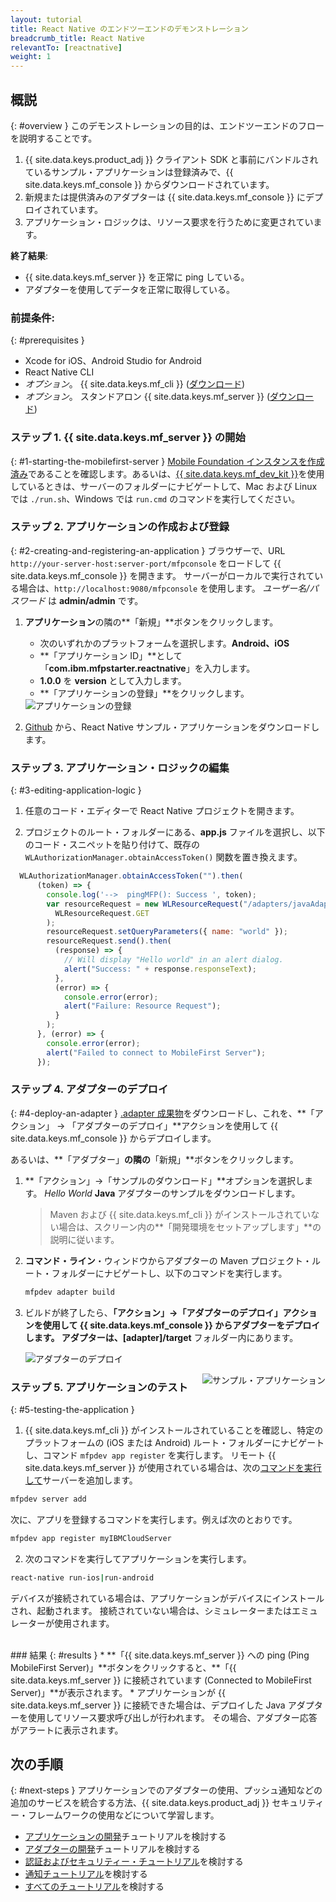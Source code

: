 ```yaml
---
layout: tutorial
title: React Native のエンドツーエンドのデモンストレーション
breadcrumb_title: React Native
relevantTo: [reactnative]
weight: 1
---
```

<!-- NLS_CHARSET=UTF-8 -->
## 概説
{: #overview }
このデモンストレーションの目的は、エンドツーエンドのフローを説明することです。

1. {{ site.data.keys.product_adj }} クライアント SDK と事前にバンドルされているサンプル・アプリケーションは登録済みで、{{ site.data.keys.mf_console }} からダウンロードされています。
2. 新規または提供済みのアダプターは {{ site.data.keys.mf_console }} にデプロイされています。  
3. アプリケーション・ロジックは、リソース要求を行うために変更されています。

**終了結果**:

* {{ site.data.keys.mf_server }} を正常に ping している。
* アダプターを使用してデータを正常に取得している。

### 前提条件:
{: #prerequisites }
* Xcode for iOS、Android Studio for Android
* React Native CLI
* *オプション*。 {{ site.data.keys.mf_cli }} ([ダウンロード]({{site.baseurl}}/downloads))
* *オプション*。 スタンドアロン {{ site.data.keys.mf_server }} ([ダウンロード]({{site.baseurl}}/downloads))

### ステップ 1. {{ site.data.keys.mf_server }} の開始
{: #1-starting-the-mobilefirst-server }
[Mobile Foundation インスタンスを作成済み](../../ibmcloud/using-mobile-foundation)であることを確認します。あるいは、[{{ site.data.keys.mf_dev_kit }}](../../installation-configuration/development/mobilefirst)を使用しているときは、サーバーのフォルダーにナビゲートして、Mac および Linux では `./run.sh`、Windows では `run.cmd` のコマンドを実行してください。

### ステップ 2. アプリケーションの作成および登録
{: #2-creating-and-registering-an-application }
ブラウザーで、URL `http://your-server-host:server-port/mfpconsole` をロードして {{ site.data.keys.mf_console }} を開きます。 サーバーがローカルで実行されている場合は、`http://localhost:9080/mfpconsole` を使用します。 *ユーザー名/パスワード* は **admin/admin** です。

1. **アプリケーション**の隣の**「新規」**ボタンをクリックします。
    * 次のいずれかのプラットフォームを選択します。**Android、iOS**
    * **「アプリケーション ID」**として「**com.ibm.mfpstarter.reactnative**」を入力します。
    * **1.0.0** を **version** として入力します。
    * **「アプリケーションの登録」**をクリックします。

    <img class="gifplayer" alt="アプリケーションの登録" src="register-an-application-reactnative.png"/>

2. [Github](https://github.ibm.com/MFPSamples/MFPStarterReactNative) から、React Native サンプル・アプリケーションをダウンロードします。

### ステップ 3. アプリケーション・ロジックの編集
{: #3-editing-application-logic }
1. 任意のコード・エディターで React Native プロジェクトを開きます。

2. プロジェクトのルート・フォルダーにある、**app.js** ファイルを選択し、以下のコード・スニペットを貼り付けて、既存の `WLAuthorizationManager.obtainAccessToken()` 関数を置き換えます。

```javascript
  WLAuthorizationManager.obtainAccessToken("").then(
      (token) => {
        console.log('-->  pingMFP(): Success ', token);
        var resourceRequest = new WLResourceRequest("/adapters/javaAdapter/resource/greet/",
          WLResourceRequest.GET
        );
        resourceRequest.setQueryParameters({ name: "world" });
        resourceRequest.send().then(
          (response) => {
            // Will display "Hello world" in an alert dialog.
            alert("Success: " + response.responseText);
          },
          (error) => {
            console.error(error);
            alert("Failure: Resource Request");
          }
        );
      }, (error) => {
        console.error(error);
        alert("Failed to connect to MobileFirst Server");
      });
```

### ステップ 4. アダプターのデプロイ
{: #4-deploy-an-adapter }
[.adapter 成果物](../javaAdapter.adapter)をダウンロードし、これを、**「アクション」 → 「アダプターのデプロイ」**アクションを使用して {{ site.data.keys.mf_console }} からデプロイします。

あるいは、**「アダプター」**の隣の**「新規」**ボタンをクリックします。  

1. **「アクション」→「サンプルのダウンロード」**オプションを選択します。 *Hello World* **Java** アダプターのサンプルをダウンロードします。

    > Maven および {{ site.data.keys.mf_cli }} がインストールされていない場合は、スクリーン内の**「開発環境をセットアップします」**の説明に従います。

2. **コマンド・ライン**・ウィンドウからアダプターの Maven プロジェクト・ルート・フォルダーにナビゲートし、以下のコマンドを実行します。

    ```bash
    mfpdev adapter build
    ```

3. ビルドが終了したら、**「アクション」→「アダプターのデプロイ」**アクションを使用して {{ site.data.keys.mf_console }} からアダプターをデプロイします。 アダプターは、**[adapter]/target** フォルダー内にあります。

    <img class="gifplayer" alt="アダプターのデプロイ" src="create-an-adapter.png"/>   


<img src="reactnativeQuickStart.png" alt="サンプル・アプリケーション" style="float:right"/>

### ステップ 5. アプリケーションのテスト
{: #5-testing-the-application }
1.  {{ site.data.keys.mf_cli }} がインストールされていることを確認し、特定のプラットフォームの (iOS または Android) ルート・フォルダーにナビゲートし、コマンド `mfpdev app register` を実行します。 リモート {{ site.data.keys.mf_server }} が使用されている場合は、次の[コマンドを実行して](../../application-development/using-mobilefirst-cli-to-manage-mobilefirst-artifacts/#add-a-new-server-instance)サーバーを追加します。
```bash
mfpdev server add
```
次に、アプリを登録するコマンドを実行します。例えば次のとおりです。
```bash
mfpdev app register myIBMCloudServer
```
2. 次のコマンドを実行してアプリケーションを実行します。
```bash
react-native run-ios|run-android
```

デバイスが接続されている場合は、アプリケーションがデバイスにインストールされ、起動されます。 接続されていない場合は、シミュレーターまたはエミュレーターが使用されます。

<br clear="all"/>
### 結果
{: #results }
* **「{{ site.data.keys.mf_server }} への ping (Ping MobileFirst Server)」**ボタンをクリックすると、**「{{ site.data.keys.mf_server }} に接続されています (Connected to MobileFirst Server)」**が表示されます。
* アプリケーションが {{ site.data.keys.mf_server }} に接続できた場合は、デプロイした Java アダプターを使用してリソース要求呼び出しが行われます。 その場合、アダプター応答がアラートに表示されます。

## 次の手順
{: #next-steps }
アプリケーションでのアダプターの使用、プッシュ通知などの追加のサービスを統合する方法、{{ site.data.keys.product_adj }} セキュリティー・フレームワークの使用などについて学習します。

- [アプリケーションの開発](../../application-development/)チュートリアルを検討する
- [アダプターの開発](../../adapters/)チュートリアルを検討する
- [認証およびセキュリティー・チュートリアル](../../authentication-and-security/)を検討する
- [通知チュートリアル](../../notifications/)を検討する
- [すべてのチュートリアル](../../all-tutorials)を検討する
